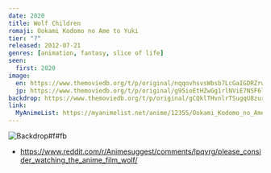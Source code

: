 ```yaml
---
date: 2020
title: Wolf Children
romaji: Ookami Kodomo no Ame to Yuki
tier: "?"
released: 2012-07-21
genres: [animation, fantasy, slice of life]
seen:
  first: 2020
image:
  en: https://www.themoviedb.org/t/p/original/nqqovhsvsWbsb7LcGaIGDRZrwgB.jpg
  jp: https://www.themoviedb.org/t/p/original/g95ioEtHZwGg1rlNViE7NSF6lqQ.jpg
backdrop: https://www.themoviedb.org/t/p/original/gCQklTHvnlrTSugqU8zurw0zIy2.jpg
link:
  MyAnimeList: https://myanimelist.net/anime/12355/Ookami_Kodomo_no_Ame_to_Yuki
---
```


![Backdrop#f#fb](https://www.themoviedb.org/t/p/original/78EAqp0sdvtaRryS9QtBQxiQBes.jpg "Source: TMDB")

- <https://www.reddit.com/r/Animesuggest/comments/lpqvrg/please_consider_watching_the_anime_film_wolf/>
